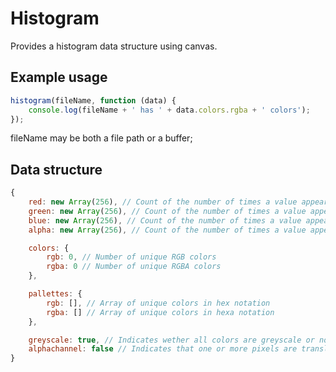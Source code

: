 Histogram
=========

Provides a histogram data structure using canvas.


Example usage
-------------
``` javascript
histogram(fileName, function (data) {
	console.log(fileName + ' has ' + data.colors.rgba + ' colors');
});
```
fileName may be both a file path or a buffer;

Data structure
--------------
``` javascript
{
    red: new Array(256), // Count of the number of times a value appears in the red channel
    green: new Array(256), // Count of the number of times a value appears in the green channel
    blue: new Array(256), // Count of the number of times a value appears in the blue channel
    alpha: new Array(256), // Count of the number of times a value appears in the alpha channel

    colors: {
        rgb: 0, // Number of unique RGB colors
        rgba: 0 // Number of unique RGBA colors
    },

    pallettes: {
        rgb: [], // Array of unique colors in hex notation
        rgba: [] // Array of unique colors in hexa notation
    },

    greyscale: true, // Indicates wether all colors are greyscale or not
    alphachannel: false // Indicates that one or more pixels are translucent
}
```
